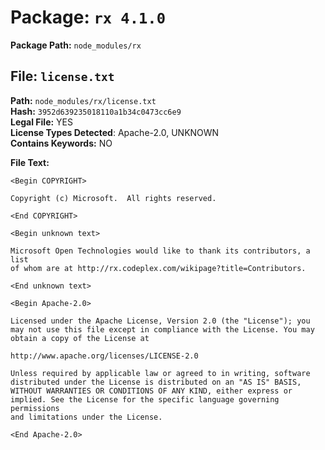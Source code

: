 # Package: `rx 4.1.0`
**Package Path:** `node_modules/rx`

## File: `license.txt`
**Path:** `node_modules/rx/license.txt`  
**Hash:** `3952d639235018110a1b34c0473cc6e9`  
**Legal File:** YES  
**License Types Detected**: Apache-2.0, UNKNOWN  
**Contains Keywords:** NO  

**File Text:**
```
<Begin COPYRIGHT>

Copyright (c) Microsoft.  All rights reserved.

<End COPYRIGHT>

<Begin unknown text>

Microsoft Open Technologies would like to thank its contributors, a list
of whom are at http://rx.codeplex.com/wikipage?title=Contributors.

<End unknown text>

<Begin Apache-2.0>

Licensed under the Apache License, Version 2.0 (the "License"); you
may not use this file except in compliance with the License. You may
obtain a copy of the License at

http://www.apache.org/licenses/LICENSE-2.0

Unless required by applicable law or agreed to in writing, software
distributed under the License is distributed on an "AS IS" BASIS,
WITHOUT WARRANTIES OR CONDITIONS OF ANY KIND, either express or
implied. See the License for the specific language governing permissions
and limitations under the License.

<End Apache-2.0>
```
